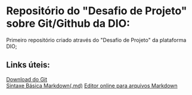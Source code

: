 # Repositório do "Desafio de Projeto" sobre Git/Github da DIO:
Primeiro repositório criado através do "Desafio de Projeto" da plataforma DIO;


## Links úteis:
[Download do Git](https://git-scm.com/downloads)  
[Sintaxe Básica Markdown(.md)](https://www.markdownguide.org/basic-syntax/)
[Editor online para arquivos Markdown](https://dillinger.io/)
